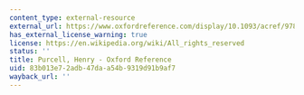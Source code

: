 ```yaml
---
content_type: external-resource
external_url: https://www.oxfordreference.com/display/10.1093/acref/9780199578108.001.0001/acref-9780199578108-e-7320?rskey=8EI90X&result=2
has_external_license_warning: true
license: https://en.wikipedia.org/wiki/All_rights_reserved
status: ''
title: Purcell, Henry - Oxford Reference
uid: 83b013e7-2adb-47da-a54b-9319d91b9af7
wayback_url: ''
---
```

